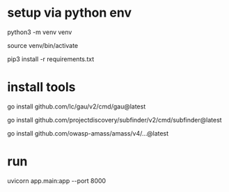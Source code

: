 # setup via python env
python3 -m venv venv

source venv/bin/activate

pip3 install -r requirements.txt

# install tools
go install github.com/lc/gau/v2/cmd/gau@latest

go install github.com/projectdiscovery/subfinder/v2/cmd/subfinder@latest

go install github.com/owasp-amass/amass/v4/...@latest

# run
uvicorn app.main:app --port 8000
